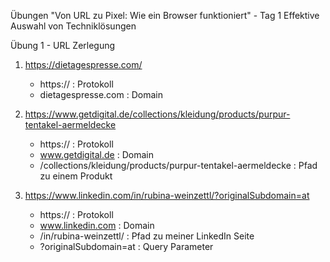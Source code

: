 Übungen "Von URL zu Pixel: Wie ein Browser funktioniert" - Tag 1
Effektive Auswahl von Techniklösungen

Übung 1 - URL Zerlegung

1. https://dietagespresse.com/
   - https:// : Protokoll
   - dietagespresse.com : Domain

2. https://www.getdigital.de/collections/kleidung/products/purpur-tentakel-aermeldecke
   - https:// : Protokoll
   - www.getdigital.de : Domain
   - /collections/kleidung/products/purpur-tentakel-aermeldecke : Pfad zu einem Produkt

3. https://www.linkedin.com/in/rubina-weinzettl/?originalSubdomain=at
   - https:// : Protokoll
   - www.linkedin.com : Domain
   - /in/rubina-weinzettl/ : Pfad zu meiner LinkedIn Seite
   - ?originalSubdomain=at : Query Parameter